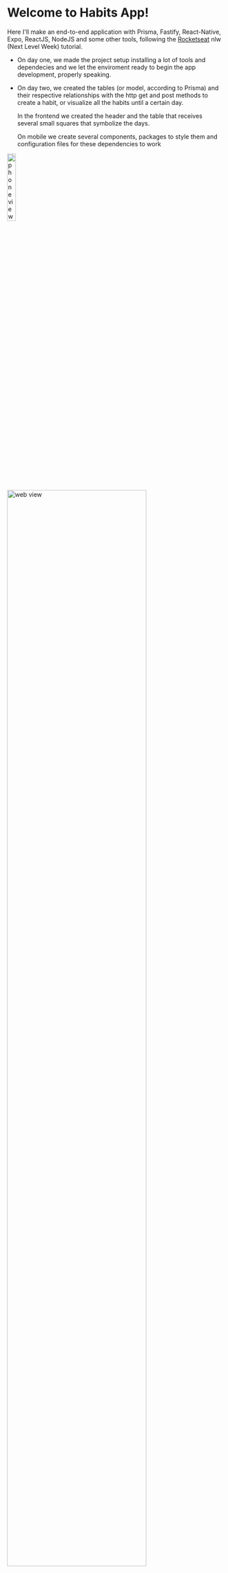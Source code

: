 # Welcome to Habits App!

Here I'll make an end-to-end application with Prisma, Fastify, React-Native, Expo, ReactJS, NodeJS and some other tools, following the [Rocketseat](https://github.com/Rocketseat) nlw (Next Level Week) tutorial.

- On day one, we made the project setup installing a lot of tools and dependecies and we let the enviroment ready to begin the app development, properly speaking.

- On day two, we created the tables (or model, according to Prisma) and their respective relationships with the http get and post methods to create a habit, or visualize all the habits until a certain day.

  In the frontend we created the header and the table that receives several small squares that symbolize the days.

  On mobile we create several components, packages to style them and configuration files for these dependencies to work
  
 <img width="20%" src="https://media.giphy.com/media/VwiW7FMa6WIBiL0P7s/giphy.gif" alt="phone view" />
 <img width="80%" src="https://lh3.googleusercontent.com/QFgBYimS8mDaXW4Md-p0qjJCAAQtqhjUDywEWlePhdwhDDhKqnE6Y8Op-jO8eR0FIpbd26piMyHP3xu-GGTaDTWhca95KP69c10UEaEDV45-LJVqnRQELEcFE_rktm6O35sZMS8CPhdLu38uE98pVYJgE-NgOAY0lUITrSiLmqe13TRDICBnupN6OPX7elWtiBHiGVe09nyLoKH8lx1DdR8V4w0Opgtsd0iEv0ctQQHl7U9g2tFVEmpzcEF21CPIx-3mu3viNyvqXReKXAWDEaf-9oGh2xOYppy5XUc1U1Tz9qfMrjNWlSUz8xDv-WTPVWj2ssYj-b8rQNgSMRj-rKfak9-OtWz5GUPJzU5c77AJwaNzGOWDZGxkDQJdmeevCqdGnjSyZcchsOy4DvTipeUZhlWHlU44PMUA4t50evxa0039BGY4WuOi3tmiGaPigdrmZ3hDmXGenqHHahNA2Yyo5kmUuWz91e4aHj46kfraFZeoxrvogGF4Xe6hPziR5QkkdHPZ3GbEe2J7gTPb2uOFh_VjuXgAUC4XDPgxYkGZ7guJSvEUcfiGKaLCRU6iZYvL1XU2j75_a5SWh_fadKYiTx81KtsLjxisbn2sCCzjHtgMSA5j5g1kOC2HD3mZvLI37YQV2YQdHfxkZfpNBkE2RCTh3QWUdpVv6_Uc6R51hGF10vqdU_TIo2Bb0X9NiP6atXzaaQkn8o96FdXm4jI3QThC-e4lu0yfQ3hZADKqCaJUia9nxunSZ0YSd5KDQS49rnD8SvE97Ahv8_nqkDGoccIzmGokh6aFJrDAMVwUOvpz26cMqKYMHKiEGT7M_VxTAaPiAbXmF9F4gHIGwg2KTvt7D_TjvNJ3OZXaVJxn478hPCi7naCOxziY-8PeWZO0deJJIkMU9Ds4nHxOHri85NTH75KUaVbAPTnQC8buKDtcnA=w1132-h636-no?authuser=0" alt="web view"/>
